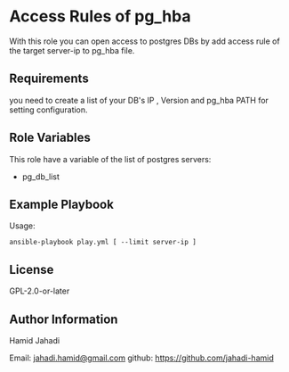 Access Rules of pg_hba
=========

With this role you can open access to postgres DBs by add access rule of the target server-ip to pg_hba file.

Requirements
------------

you need to create a list of your DB's IP , Version and pg_hba PATH for setting configuration.

Role Variables
--------------

This role have a variable of the list of postgres servers:
- pg_db_list


Example Playbook
----------------

Usage:

    ansible-playbook play.yml [ --limit server-ip ]

License
-------

GPL-2.0-or-later

Author Information
------------------

Hamid Jahadi

Email: jahadi.hamid@gmail.com
github: https://github.com/jahadi-hamid
